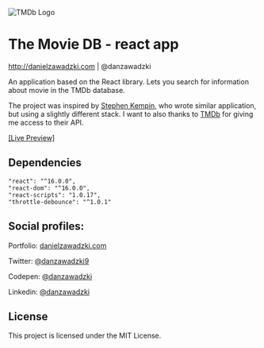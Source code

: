 ![TMDb Logo](https://www.themoviedb.org/assets/static_cache/dd25a8d6d44072f1be5a9daf03470526/images/v4/logos/293x302-powered-by-square-green.png)

# The Movie DB - react app
http://danielzawadzki.com | @danzawadzki

An application based on the React library. Lets you search for information about movie in the TMDb database. 

The project was inspired by [Stephen Kempin](https://skempin.github.io/reactjs-tmdb-app/), who wrote similar application, but using a slightly different stack. I want to also thanks to [TMDb](https://www.themoviedb.org/) for giving me access to their API.

[[Live Preview]](https://danzawadzki.github.io/the-movie-db-react-app/)

## Dependencies
    "react": "^16.0.0",
    "react-dom": "^16.0.0",
    "react-scripts": "1.0.17",
    "throttle-debounce": "^1.0.1"

## Social profiles:
Portfolio: [danielzawadzki.com](http://danielzawadzki.com/)

Twitter: [@danzawadzki9](https://twitter.com/danzawadzki7)

Codepen: [@danzawadzki](https://codepen.io/danzawadzki/)

Linkedin: [@danzawadzki](https://www.linkedin.com/in/danzawadzki/)

## License

This project is licensed under the MIT License.